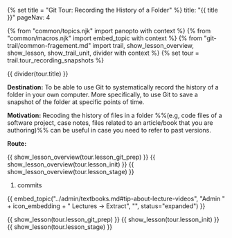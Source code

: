 {% set title = "Git Tour: Recording the History of a Folder" %}
<frontmatter>
title: "{{ title }}"
pageNav: 4
</frontmatter>

{% from "common/topics.njk" import  panopto with context %}
{% from "common/macros.njk" import embed_topic with context %}
{% from "git-trail/common-fragement.md" import trail, show_lesson_overview, show_lesson, show_trail_unit, divider with context %}
{% set tour = trail.tour_recording_snapshots %}

<div class="website-content" id="main">

{{ divider(tour.title) }}

**Destination:** To be able to use Git to systematically record the history of a folder in your own computer. More specifically, to use Git to save a snapshot of the folder at specific points of time.

**Motivation:** Recoding the history of files in a folder %%(e.g, code files of a software project, case notes, files related to an article/book that you are authoring)%% can be useful in case you need to refer to past versions.

**Route:**

{{ show_lesson_overview(tour.lesson_git_prep) }}
{{ show_lesson_overview(tour.lesson_init) }}
{{ show_lesson_overview(tour.lesson_stage) }}
1. commits


{{ embed_topic("../admin/textbooks.md#tip-about-lecture-videos", "Admin " + icon_embedding + " Lectures → Extract", "", status="expanded") }}

{{ show_lesson(tour.lesson_git_prep) }}
{{ show_lesson(tour.lesson_init) }}
{{ show_lesson(tour.lesson_stage) }}

</div>